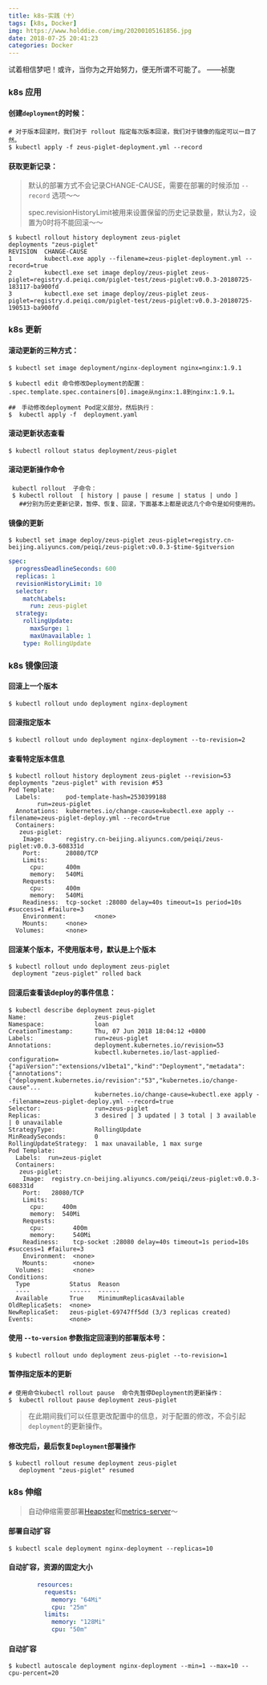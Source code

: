 ```yaml
---
title: k8s-实践（十）
tags: [k8s, Docker]
img: https://www.holddie.com/img/20200105161856.jpg
date: 2018-07-25 20:41:23
categories: Docker
---
```


试着相信梦吧！或许，当你为之开始努力，便无所谓不可能了。										——祯旎



### k8s 应用

#### 创建`deployment`的时候：

```shell
# 对于版本回滚时，我们对于 rollout 指定每次版本回滚，我们对于镜像的指定可以一目了然。
$ kubectl apply -f zeus-piglet-deployment.yml --record
```

#### 获取更新记录：

> 默认的部署方式不会记录CHANGE-CAUSE，需要在部署的时候添加 `--record` 选项～～
>
> spec.revisionHistoryLimit被用来设置保留的历史记录数量，默认为2，设置为0时将不能回滚～～

```shell
$ kubectl rollout history deployment zeus-piglet
deployments "zeus-piglet"
REVISION  CHANGE-CAUSE
1         kubectl.exe apply --filename=zeus-piglet-deployment.yml --record=true
2         kubectl.exe set image deploy/zeus-piglet zeus-piglet=registry.d.peiqi.com/piglet-test/zeus-piglet:v0.0.3-20180725-183117-ba900fd
3         kubectl.exe set image deploy/zeus-piglet zeus-piglet=registry.d.peiqi.com/piglet-test/zeus-piglet:v0.0.3-20180725-190513-ba900fd
```

### k8s 更新

#### 滚动更新的三种方式：

```shell
$ kubectl set image deployment/nginx-deployment nginx=nginx:1.9.1

$ kubectl edit 命令修改Deployment的配置：    
.spec.template.spec.containers[0].image从nginx:1.8到nginx:1.9.1。

##　手动修改deployment Pod定义部分，然后执行：
$  kubectl apply -f  deployment.yaml
```

#### 滚动更新状态查看

```shell
$ kubectl rollout status deployment/zeus-piglet
```

#### 滚动更新操作命令

```shell
 kubectl rollout  子命令：
 $ kubectl rollout  [ history | pause | resume | status | undo ]
   ##分别为历史更新记录，暂停、恢复、回滚，下面基本上都是说这几个命令是如何使用的。
```

#### 镜像的更新

```shell
$ kubectl set image deploy/zeus-piglet zeus-piglet=registry.cn-beijing.aliyuncs.com/peiqi/zeus-piglet:v0.0.3-$time-$gitversion
```



```yaml
spec:
  progressDeadlineSeconds: 600
  replicas: 1
  revisionHistoryLimit: 10
  selector:
    matchLabels:
      run: zeus-piglet
  strategy:
    rollingUpdate:
      maxSurge: 1
      maxUnavailable: 1
    type: RollingUpdate
```

### k8s 镜像回滚

#### 回滚上一个版本

```shell
$ kubectl rollout undo deployment nginx-deployment
```

#### 回滚指定版本

```shell
$ kubectl rollout undo deployment nginx-deployment --to-revision=2
```

#### 查看特定版本信息

```shell
$ kubectl rollout history deployment zeus-piglet --revision=53
deployments "zeus-piglet" with revision #53
Pod Template:
  Labels:       pod-template-hash=2530399188
        run=zeus-piglet
  Annotations:  kubernetes.io/change-cause=kubectl.exe apply --filename=zeus-piglet-deploy.yml --record=true
  Containers:
   zeus-piglet:
    Image:      registry.cn-beijing.aliyuncs.com/peiqi/zeus-piglet:v0.0.3-608331d
    Port:       28080/TCP
    Limits:
      cpu:      400m
      memory:   540Mi
    Requests:
      cpu:      400m
      memory:   540Mi
    Readiness:  tcp-socket :28080 delay=40s timeout=1s period=10s #success=1 #failure=3
    Environment:        <none>
    Mounts:     <none>
  Volumes:      <none>
```

#### 回滚某个版本，不使用版本号，默认是上个版本

```shell
$ kubectl rollout undo deployment zeus-piglet
 deployment "zeus-piglet" rolled back
```

#### 回滚后查看该deploy的事件信息： 

```shell
$ kubectl describe deployment zeus-piglet
Name:                   zeus-piglet
Namespace:              loan
CreationTimestamp:      Thu, 07 Jun 2018 18:04:12 +0800
Labels:                 run=zeus-piglet
Annotations:            deployment.kubernetes.io/revision=53
                        kubectl.kubernetes.io/last-applied-configuration={"apiVersion":"extensions/v1beta1","kind":"Deployment","metadata":{"annotations":{"deployment.kubernetes.io/revision":"53","kubernetes.io/change-cause"...
                        kubernetes.io/change-cause=kubectl.exe apply --filename=zeus-piglet-deploy.yml --record=true
Selector:               run=zeus-piglet
Replicas:               3 desired | 3 updated | 3 total | 3 available | 0 unavailable
StrategyType:           RollingUpdate
MinReadySeconds:        0
RollingUpdateStrategy:  1 max unavailable, 1 max surge
Pod Template:
  Labels:  run=zeus-piglet
  Containers:
   zeus-piglet:
    Image:  registry.cn-beijing.aliyuncs.com/peiqi/zeus-piglet:v0.0.3-608331d
    Port:   28080/TCP
    Limits:
      cpu:     400m
      memory:  540Mi
    Requests:
      cpu:        400m
      memory:     540Mi
    Readiness:    tcp-socket :28080 delay=40s timeout=1s period=10s #success=1 #failure=3
    Environment:  <none>
    Mounts:       <none>
  Volumes:        <none>
Conditions:
  Type           Status  Reason
  ----           ------  ------
  Available      True    MinimumReplicasAvailable
OldReplicaSets:  <none>
NewReplicaSet:   zeus-piglet-69747ff5dd (3/3 replicas created)
Events:          <none>
```

#### 使用 `--to-version` 参数指定回滚到的部署版本号： 

```shell
$ kubectl rollout undo deployment zeus-piglet --to-revision=1
```

#### 暂停指定版本的更新

```shell
# 使用命令kubectl rollout pause  命令先暂停Deployment的更新操作：
$  kubectl rollout pause deployment zeus-piglet
```

> 在此期间我们可以任意更改配置中的信息，对于配置的修改，不会引起`deployment`的更新操作。

#### 修改完后，最后恢复`Deployment`部署操作 

```shell
$ kubectl rollout resume deployment zeus-piglet 
   deployment "zeus-piglet" resumed
```

### k8s 伸缩

> 自动伸缩需要部署[Heapster](https://github.com/kubernetes/heapster)和[metrics-server](https://github.com/kubernetes-incubator/metrics-server)～ 

#### 部署自动扩容

```shell
$ kubectl scale deployment nginx-deployment --replicas=10
```

#### 自动扩容，资源的固定大小

```yaml
		resources:
          requests:
            memory: "64Mi"
            cpu: "25m"
          limits:
            memory: "128Mi"
            cpu: "50m"
```

#### 自动扩容

```shell
$ kubectl autoscale deployment nginx-deployment --min=1 --max=10 --cpu-percent=20
```

